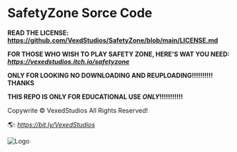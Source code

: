 # SafetyZone Sorce Code
**READ THE LICENSE: https://github.com/VexdStudios/SafetyZone/blob/main/LICENSE.md**

**FOR THOSE WHO WISH TO PLAY SAFETY ZONE, HERE'S WAT YOU NEED:** ***https://vexedstudios.itch.io/safetyzone***

**ONLY FOR LOOKING NO DOWNLOADING AND REUPLOADING!!!!!!!!!!**
**THANKS**


**THIS REPO IS ONLY FOR EDUCATIONAL USE ***ONLY***!!!!!!!!!!!**




Copywrite © VexedStudios All Rights Reserved!

🌎: *https://bit.ly/VexedStudios*

![Logo](https://vexedstudios.netlify.app/e0ec71cf1398eec9d68f28744185944a.png)
